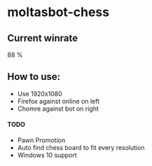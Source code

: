# moltasbot-chess

## Current winrate
88 %

## How to use:
* Use 1920x1080
* Firefox against online on left
* Chomre against bot on right

#### TODO
* Pawn Promotion
* Auto find chess board to fit every resolution
* Windows 10 support